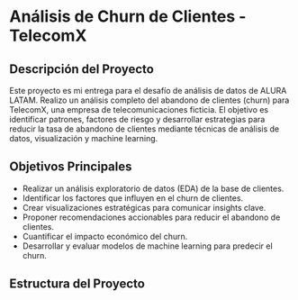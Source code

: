 # Análisis de Churn de Clientes - TelecomX

## Descripción del Proyecto

Este proyecto es mi entrega para el desafío de análisis de datos de ALURA LATAM. Realizo un análisis completo del abandono de clientes (churn) para TelecomX, una empresa de telecomunicaciones ficticia. El objetivo es identificar patrones, factores de riesgo y desarrollar estrategias para reducir la tasa de abandono de clientes mediante técnicas de análisis de datos, visualización y machine learning.

## Objetivos Principales

- Realizar un análisis exploratorio de datos (EDA) de la base de clientes.
- Identificar los factores que influyen en el churn de clientes.
- Crear visualizaciones estratégicas para comunicar insights clave.
- Proponer recomendaciones accionables para reducir el abandono de clientes.
- Cuantificar el impacto económico del churn.
- Desarrollar y evaluar modelos de machine learning para predecir el churn.

## Estructura del Proyecto